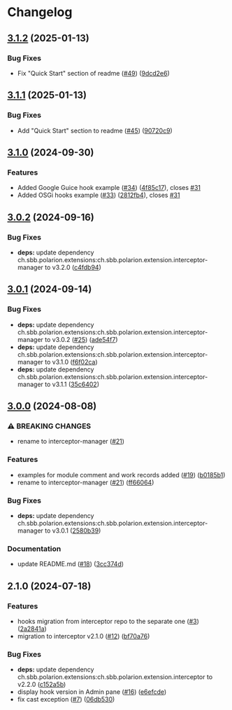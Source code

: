 # Changelog

## [3.1.2](https://github.com/SchweizerischeBundesbahnen/ch.sbb.polarion.extension.interceptor-manager.hook-samples/compare/v3.1.1...v3.1.2) (2025-01-13)


### Bug Fixes

* Fix "Quick Start" section of readme ([#49](https://github.com/SchweizerischeBundesbahnen/ch.sbb.polarion.extension.interceptor-manager.hook-samples/issues/49)) ([9dcd2e6](https://github.com/SchweizerischeBundesbahnen/ch.sbb.polarion.extension.interceptor-manager.hook-samples/commit/9dcd2e6fcc8f79a1f5c980e30d04a0fcf8cfbfe2))

## [3.1.1](https://github.com/SchweizerischeBundesbahnen/ch.sbb.polarion.extension.interceptor-manager.hook-samples/compare/v3.1.0...v3.1.1) (2025-01-13)


### Bug Fixes

* Add "Quick Start" section to readme ([#45](https://github.com/SchweizerischeBundesbahnen/ch.sbb.polarion.extension.interceptor-manager.hook-samples/issues/45)) ([90720c9](https://github.com/SchweizerischeBundesbahnen/ch.sbb.polarion.extension.interceptor-manager.hook-samples/commit/90720c9b04cceed1d34ec7488f74e21be2043e75))

## [3.1.0](https://github.com/SchweizerischeBundesbahnen/ch.sbb.polarion.extension.interceptor-manager.hook-samples/compare/v3.0.2...v3.1.0) (2024-09-30)


### Features

* Added Google Guice hook example ([#34](https://github.com/SchweizerischeBundesbahnen/ch.sbb.polarion.extension.interceptor-manager.hook-samples/issues/34)) ([4f85c17](https://github.com/SchweizerischeBundesbahnen/ch.sbb.polarion.extension.interceptor-manager.hook-samples/commit/4f85c17c475cb2f8e0a1b8485e59edc772ece267)), closes [#31](https://github.com/SchweizerischeBundesbahnen/ch.sbb.polarion.extension.interceptor-manager.hook-samples/issues/31)
* Added OSGi hooks example ([#33](https://github.com/SchweizerischeBundesbahnen/ch.sbb.polarion.extension.interceptor-manager.hook-samples/issues/33)) ([2812fb4](https://github.com/SchweizerischeBundesbahnen/ch.sbb.polarion.extension.interceptor-manager.hook-samples/commit/2812fb4f38b04778d2cf9827384170c3a60c120a)), closes [#31](https://github.com/SchweizerischeBundesbahnen/ch.sbb.polarion.extension.interceptor-manager.hook-samples/issues/31)

## [3.0.2](https://github.com/SchweizerischeBundesbahnen/ch.sbb.polarion.extension.interceptor-manager.hook-samples/compare/v3.0.1...v3.0.2) (2024-09-16)


### Bug Fixes

* **deps:** update dependency ch.sbb.polarion.extensions:ch.sbb.polarion.extension.interceptor-manager to v3.2.0 ([c4fdb94](https://github.com/SchweizerischeBundesbahnen/ch.sbb.polarion.extension.interceptor-manager.hook-samples/commit/c4fdb940253fdd5ac38f87c6df142ee57b7f4d55))

## [3.0.1](https://github.com/SchweizerischeBundesbahnen/ch.sbb.polarion.extension.interceptor-manager.hook-samples/compare/v3.0.0...v3.0.1) (2024-09-14)


### Bug Fixes

* **deps:** update dependency ch.sbb.polarion.extensions:ch.sbb.polarion.extension.interceptor-manager to v3.0.2 ([#25](https://github.com/SchweizerischeBundesbahnen/ch.sbb.polarion.extension.interceptor-manager.hook-samples/issues/25)) ([ade54f7](https://github.com/SchweizerischeBundesbahnen/ch.sbb.polarion.extension.interceptor-manager.hook-samples/commit/ade54f7120ec641400404ac159e660dc1322aed1))
* **deps:** update dependency ch.sbb.polarion.extensions:ch.sbb.polarion.extension.interceptor-manager to v3.1.0 ([f6f02ca](https://github.com/SchweizerischeBundesbahnen/ch.sbb.polarion.extension.interceptor-manager.hook-samples/commit/f6f02cac5a19918e214448ec848eb466feec666d))
* **deps:** update dependency ch.sbb.polarion.extensions:ch.sbb.polarion.extension.interceptor-manager to v3.1.1 ([35c6402](https://github.com/SchweizerischeBundesbahnen/ch.sbb.polarion.extension.interceptor-manager.hook-samples/commit/35c6402e064c38db5ad987f11b1ec83210c3ef1f))

## [3.0.0](https://github.com/SchweizerischeBundesbahnen/ch.sbb.polarion.extension.interceptor-manager.hook-samples/compare/v2.1.0...v3.0.0) (2024-08-08)


### ⚠ BREAKING CHANGES

* rename to interceptor-manager ([#21](https://github.com/SchweizerischeBundesbahnen/ch.sbb.polarion.extension.interceptor-manager.hook-samples/issues/21))

### Features

* examples for module comment and work records added  ([#19](https://github.com/SchweizerischeBundesbahnen/ch.sbb.polarion.extension.interceptor-manager.hook-samples/issues/19)) ([b0185b1](https://github.com/SchweizerischeBundesbahnen/ch.sbb.polarion.extension.interceptor-manager.hook-samples/commit/b0185b1a16cede74efe18213c8357d44163b7ff3))
* rename to interceptor-manager ([#21](https://github.com/SchweizerischeBundesbahnen/ch.sbb.polarion.extension.interceptor-manager.hook-samples/issues/21)) ([ff66064](https://github.com/SchweizerischeBundesbahnen/ch.sbb.polarion.extension.interceptor-manager.hook-samples/commit/ff6606463d3577a37aabdfd709f4bd192f72e768))


### Bug Fixes

* **deps:** update dependency ch.sbb.polarion.extensions:ch.sbb.polarion.extension.interceptor-manager to v3.0.1 ([2580b39](https://github.com/SchweizerischeBundesbahnen/ch.sbb.polarion.extension.interceptor-manager.hook-samples/commit/2580b399c8c18804501011e5fad23237f8b1feca))


### Documentation

* update README.md ([#18](https://github.com/SchweizerischeBundesbahnen/ch.sbb.polarion.extension.interceptor-manager.hook-samples/issues/18)) ([3cc374d](https://github.com/SchweizerischeBundesbahnen/ch.sbb.polarion.extension.interceptor-manager.hook-samples/commit/3cc374dae60f33bfcbabb942ececfb26362238c1))

## 2.1.0 (2024-07-18)


### Features

* hooks migration from interceptor repo to the separate one ([#3](https://github.com/SchweizerischeBundesbahnen/ch.sbb.polarion.extension.interceptor-manager.hook-samples/issues/3)) ([2a2841a](https://github.com/SchweizerischeBundesbahnen/ch.sbb.polarion.extension.interceptor-manager.hook-samples/commit/2a2841afd2fa6f23fcd6ece66f0db1bed88eebab))
* migration to interceptor v2.1.0 ([#12](https://github.com/SchweizerischeBundesbahnen/ch.sbb.polarion.extension.interceptor-manager.hook-samples/issues/12)) ([bf70a76](https://github.com/SchweizerischeBundesbahnen/ch.sbb.polarion.extension.interceptor-manager.hook-samples/commit/bf70a7607efb36ffa2eda8486f2c6d51de2d8ef7))


### Bug Fixes

* **deps:** update dependency ch.sbb.polarion.extensions:ch.sbb.polarion.extension.interceptor to v2.2.0 ([c152a5b](https://github.com/SchweizerischeBundesbahnen/ch.sbb.polarion.extension.interceptor-manager.hook-samples/commit/c152a5b6d73b5bf407ba2c7245e0c1695c1b7453))
* display hook version in Admin pane ([#16](https://github.com/SchweizerischeBundesbahnen/ch.sbb.polarion.extension.interceptor-manager.hook-samples/issues/16)) ([e6efcde](https://github.com/SchweizerischeBundesbahnen/ch.sbb.polarion.extension.interceptor-manager.hook-samples/commit/e6efcdeed2a1cb093dc1ef74df6e96b6b5c17679))
* fix cast exception ([#7](https://github.com/SchweizerischeBundesbahnen/ch.sbb.polarion.extension.interceptor-manager.hook-samples/issues/7)) ([06db530](https://github.com/SchweizerischeBundesbahnen/ch.sbb.polarion.extension.interceptor-manager.hook-samples/commit/06db53031359981986f96a324a8fc122fea4c7e9))
